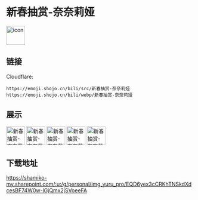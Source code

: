# 新春抽赏-奈奈莉娅
<img src="https://emoji.shojo.cn/bili/src/新春抽赏-奈奈莉娅/icon.png" width="50" height="50" alt="icon">

## 链接
Cloudflare:
```
https://emoji.shojo.cn/bili/src/新春抽赏-奈奈莉娅
https://emoji.shojo.cn/bili/webp/新春抽赏-奈奈莉娅
```
## 展示
<img src="https://emoji.shojo.cn/bili/src/新春抽赏-奈奈莉娅/新春抽赏-奈奈莉娅-拜年啦.png" width="50" height="50" alt="新春抽赏-奈奈莉娅-拜年啦">
<img src="https://emoji.shojo.cn/bili/src/新春抽赏-奈奈莉娅/新春抽赏-奈奈莉娅-给点.png" width="50" height="50" alt="新春抽赏-奈奈莉娅-给点">
<img src="https://emoji.shojo.cn/bili/src/新春抽赏-奈奈莉娅/新春抽赏-奈奈莉娅-红包拿来.png" width="50" height="50" alt="新春抽赏-奈奈莉娅-红包拿来">
<img src="https://emoji.shojo.cn/bili/src/新春抽赏-奈奈莉娅/新春抽赏-奈奈莉娅-亲亲.png" width="50" height="50" alt="新春抽赏-奈奈莉娅-亲亲">
<img src="https://emoji.shojo.cn/bili/src/新春抽赏-奈奈莉娅/新春抽赏-奈奈莉娅-新春快乐.png" width="50" height="50" alt="新春抽赏-奈奈莉娅-新春快乐">

## 下载地址

https://shamiko-my.sharepoint.com/:u:/g/personal/img_yuru_pro/EQD6yex3cCRKhTNSkdXdcesBF74W0w-lGjQmx2jSVoeeFA